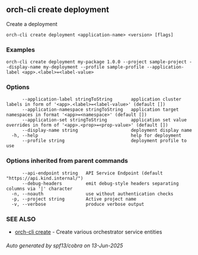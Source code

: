 ## orch-cli create deployment

Create a deployment

```
orch-cli create deployment <application-name> <version> [flags]
```

### Examples

```
orch-cli create deployment my-package 1.0.0 --project sample-project --display-name my-deployment --profile sample-profile --application-label <app>.<label>=<label-value>
```

### Options

```
      --application-label stringToString       application cluster labels in form of '<app>.<label>=<label-value>' (default [])
      --application-namespace stringToString   application target namespaces in format '<app>=<namespace>' (default [])
      --application-set stringToString         application set value overrides in form of '<app>.<prop>=<prop-value>' (default [])
      --display-name string                    deployment display name
  -h, --help                                   help for deployment
      --profile string                         deployment profile to use
```

### Options inherited from parent commands

```
      --api-endpoint string   API Service Endpoint (default "https://api.kind.internal/")
      --debug-headers         emit debug-style headers separating columns via '|' character
  -n, --noauth                use without authentication checks
  -p, --project string        Active project name
  -v, --verbose               produce verbose output
```

### SEE ALSO

* [orch-cli create](orch-cli_create.md)	 - Create various orchestrator service entities

###### Auto generated by spf13/cobra on 13-Jun-2025
